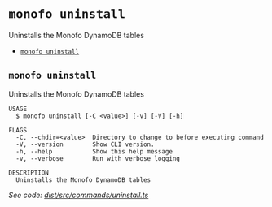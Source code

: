 `monofo uninstall`
==================

Uninstalls the Monofo DynamoDB tables

* [`monofo uninstall`](#monofo-uninstall)

## `monofo uninstall`

Uninstalls the Monofo DynamoDB tables

```
USAGE
  $ monofo uninstall [-C <value>] [-v] [-V] [-h]

FLAGS
  -C, --chdir=<value>  Directory to change to before executing command
  -V, --version        Show CLI version.
  -h, --help           Show this help message
  -v, --verbose        Run with verbose logging

DESCRIPTION
  Uninstalls the Monofo DynamoDB tables
```

_See code: [dist/src/commands/uninstall.ts](https://github.com/vital-software/monofo/blob/v5.0.1/dist/src/commands/uninstall.ts)_
